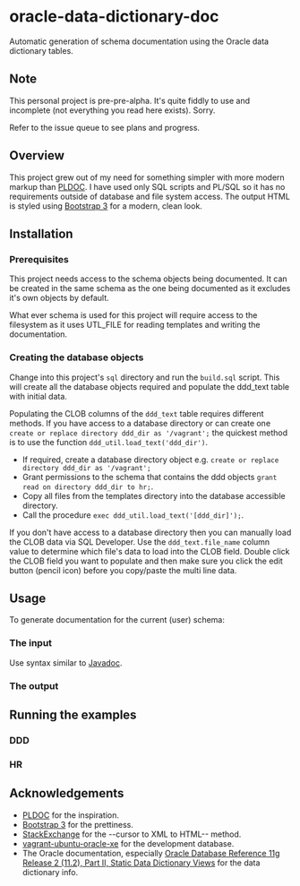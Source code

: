 oracle-data-dictionary-doc
==========================

Automatic generation of schema documentation using the Oracle data dictionary tables.

## Note

This personal project is pre-pre-alpha. It's quite fiddly to use and incomplete (not everything you read here exists). Sorry.

Refer to the issue queue to see plans and progress.


## Overview

This project grew out of my need for something simpler with more modern markup than [PLDOC](http://sourceforge.net/projects/pldoc/). I have used only SQL scripts and PL/SQL so it has no requirements outside of database and file system access. The output HTML is styled using [Bootstrap 3](http://getbootstrap.com/) for a modern, clean look.



## Installation

### Prerequisites

This project needs access to the schema objects being documented. It can be created in the same schema as the one being documented as it excludes it's own objects by default.

What ever schema is used for this project will require access to the filesystem as it uses UTL_FILE for reading templates and writing the documentation.

### Creating the database objects

Change into this project's `sql` directory and run the `build.sql` script. This will create all the database objects required and populate the ddd_text table with initial data.

Populating the CLOB columns of the `ddd_text` table requires different methods. If you have access to a database directory or can create one `create or replace directory ddd_dir as '/vagrant';` the quickest method is to use the function `ddd_util.load_text('ddd_dir')`.

* If required, create a database directory object e.g. `create or replace directory ddd_dir as '/vagrant';`
* Grant permissions to the schema that contains the ddd objects `grant read on directory ddd_dir to hr;`.
* Copy all files from the templates directory into the database accessible directory.
* Call the procedure `exec ddd_util.load_text('[ddd_dir]');`.

If you don't have access to a database directory then you can manually load the CLOB data via SQL Developer. Use the `ddd_text.file_name` column value to determine which file's data to load into the CLOB field. Double click the CLOB field you want to populate and then make sure you click the edit button (pencil icon) before you copy/paste the multi line data.


## Usage

To generate documentation for the current (user) schema:

### The input

Use syntax similar to [Javadoc](http://en.wikipedia.org/wiki/Javadoc).

### The output


## Running the examples

### DDD

### HR


## Acknowledgements

* [PLDOC](http://sourceforge.net/projects/pldoc/) for the inspiration.
* [Bootstrap 3](http://getbootstrap.com/) for the prettiness.
* [StackExchange](http://dba.stackexchange.com/questions/6747/within-a-pl-sql-procedure-wrap-a-query-or-refcursor-in-html-table) for the --cursor to XML to HTML-- method.
* [vagrant-ubuntu-oracle-xe](https://github.com/hilverd/vagrant-ubuntu-oracle-xe) for the development database.
* The Oracle documentation, especially [Oracle Database Reference 11g Release 2 (11.2), Part II, Static Data Dictionary Views](http://docs.oracle.com/cd/E11882_01/server.112/e40402/statviews_part.htm#i125539) for the data dictionary info.
